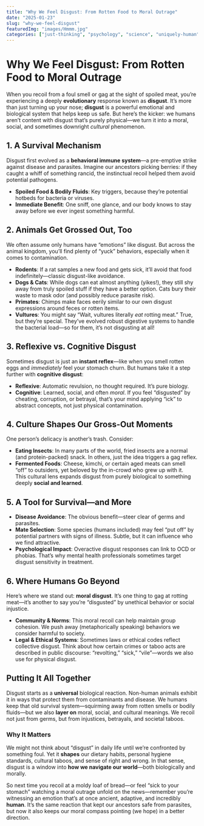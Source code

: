 ```yaml
---
title: "Why We Feel Disgust: From Rotten Food to Moral Outrage"
date: "2025-01-23"
slug: "why-we-feel-disgust"
featuredImg: "images/Hmmm.jpg"
categories: ["just-thinking", "psychology", "science", "uniquely-human"]
---
```


# Why We Feel Disgust: From Rotten Food to Moral Outrage

When you recoil from a foul smell or gag at the sight of spoiled meat, you’re experiencing a deeply **evolutionary** response known as **disgust**. It’s more than just turning up your nose; **disgust** is a powerful emotional and biological system that helps keep us safe. But here’s the kicker: we humans aren’t content with disgust that’s purely physical—we turn it into a moral, social, and sometimes downright *cultural* phenomenon.

## 1. A Survival Mechanism
Disgust first evolved as a **behavioral immune system**—a pre-emptive strike against disease and parasites. Imagine our ancestors picking berries: if they caught a whiff of something rancid, the instinctual recoil helped them avoid potential pathogens.  
- **Spoiled Food & Bodily Fluids**: Key triggers, because they’re potential hotbeds for bacteria or viruses.  
- **Immediate Benefit**: One sniff, one glance, and our body knows to stay away before we ever ingest something harmful.

## 2. Animals Get Grossed Out, Too
We often assume only humans have “emotions” like disgust. But across the animal kingdom, you’ll find plenty of “yuck” behaviors, especially when it comes to contamination.  
- **Rodents**: If a rat samples a new food and gets sick, it’ll avoid that food indefinitely—classic disgust-like avoidance.  
- **Dogs & Cats**: While dogs can eat almost anything (yikes!), they still shy away from truly spoiled stuff if they have a better option. Cats bury their waste to mask odor (and possibly reduce parasite risk).  
- **Primates**: Chimps make faces eerily similar to our own disgust expressions around feces or rotten items.  
- **Vultures**: You might say “Wait, vultures literally *eat* rotting meat.” True, but they’re special. They’ve evolved robust digestive systems to handle the bacterial load—so for them, it’s not disgusting at all!

## 3. Reflexive vs. Cognitive Disgust
Sometimes disgust is just an **instant reflex**—like when you smell rotten eggs and *immediately* feel your stomach churn. But humans take it a step further with **cognitive disgust**:
- **Reflexive**: Automatic revulsion, no thought required. It’s pure biology.  
- **Cognitive**: Learned, social, and often *moral*. If you feel “disgusted” by cheating, corruption, or betrayal, that’s your mind applying “ick” to abstract concepts, not just physical contamination.

## 4. Culture Shapes Our Gross-Out Moments
One person’s delicacy is another’s trash. Consider:  
- **Eating Insects**: In many parts of the world, fried insects are a normal (and protein-packed) snack. In others, just the idea triggers a gag reflex.  
- **Fermented Foods**: Cheese, kimchi, or certain aged meats can smell “off” to outsiders, yet beloved by the in-crowd who grew up with it.  
This cultural lens expands disgust from purely biological to something deeply **social and learned**.

## 5. A Tool for Survival—and More
- **Disease Avoidance**: The obvious benefit—steer clear of germs and parasites.  
- **Mate Selection**: Some species (humans included) may feel “put off” by potential partners with signs of illness. Subtle, but it can influence who we find attractive.  
- **Psychological Impact**: Overactive disgust responses can link to OCD or phobias. That’s why mental health professionals sometimes target disgust sensitivity in treatment.

## 6. Where Humans Go Beyond
Here’s where we stand out: **moral disgust**. It’s one thing to gag at rotting meat—it’s another to say you’re “disgusted” by unethical behavior or social injustice.  
- **Community & Norms**: This moral recoil can help maintain group cohesion. We push away (metaphorically speaking) behaviors we consider harmful to society.  
- **Legal & Ethical Systems**: Sometimes laws or ethical codes reflect collective disgust. Think about how certain crimes or taboo acts are described in public discourse: “revolting,” “sick,” “vile”—words we also use for physical disgust.

## Putting It All Together
Disgust starts as a **universal** biological reaction. Non-human animals exhibit it in ways that protect them from contaminants and disease. We humans keep that old survival system—squirming away from rotten smells or bodily fluids—but we also **layer on** moral, social, and cultural meanings. We recoil not just from germs, but from injustices, betrayals, and societal taboos.

### Why It Matters
We might not think about “disgust” in daily life until we’re confronted by something foul. Yet it **shapes** our dietary habits, personal hygiene standards, cultural taboos, and sense of right and wrong. In that sense, disgust is a window into **how we navigate our world**—both biologically and morally.

So next time you recoil at a moldy loaf of bread—or feel “sick to your stomach” watching a moral outrage unfold on the news—remember you’re witnessing an emotion that’s at once ancient, adaptive, and incredibly **human**. It’s the same reaction that kept our ancestors safe from parasites, but now it also keeps our moral compass pointing (we hope) in a better direction.